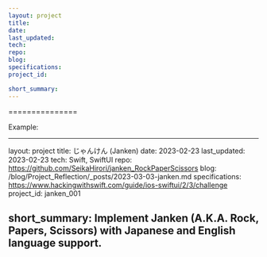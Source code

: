 ```yaml
---
layout: project
title: 
date: 
last_updated:
tech: 
repo: 
blog: 
specifications: 
project_id: 

short_summary: 
---
```

===============

Example:

---
layout: project
title: じゃんけん (Janken)
date: 2023-02-23
last_updated: 2023-02-23
tech: Swift, SwiftUI 
repo: https://github.com/SeikaHirori/janken_RockPaperScissors
blog: /blog/Project_Reflection/_posts/2023-03-03-janken.md
specifications: https://www.hackingwithswift.com/guide/ios-swiftui/2/3/challenge
project_id: janken_001

short_summary: Implement Janken (A.K.A. Rock, Papers, Scissors) with Japanese and English language support.
---
